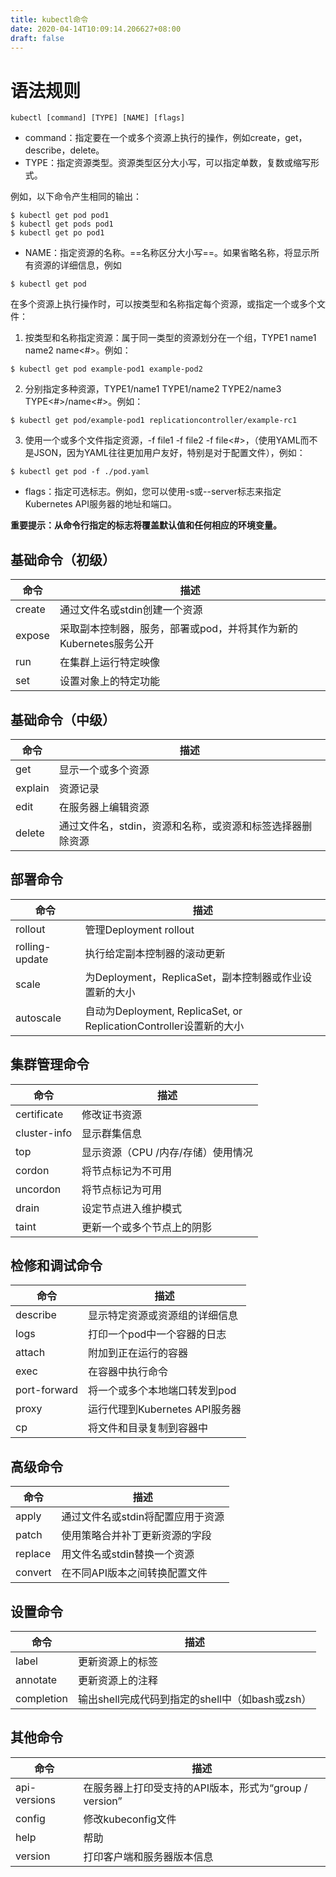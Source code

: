 ```yaml
---
title: kubectl命令
date: 2020-04-14T10:09:14.206627+08:00
draft: false
---
```


# 语法规则

```
kubectl [command] [TYPE] [NAME] [flags]
```

- command：指定要在一个或多个资源上执行的操作，例如create，get，describe，delete。
- TYPE：指定资源类型。资源类型区分大小写，可以指定单数，复数或缩写形式。

例如，以下命令产生相同的输出：
```
$ kubectl get pod pod1 
$ kubectl get pods pod1 
$ kubectl get po pod1
```

- NAME：指定资源的名称。==名称区分大小写==。如果省略名称，将显示所有资源的详细信息，例如

```
$ kubectl get pod
```

在多个资源上执行操作时，可以按类型和名称指定每个资源，或指定一个或多个文件：
1. 按类型和名称指定资源：属于同一类型的资源划分在一个组，TYPE1 name1 name2 name<#>。例如：

```
$ kubectl get pod example-pod1 example-pod2
```

2. 分别指定多种资源，TYPE1/name1 TYPE1/name2 TYPE2/name3 TYPE<#>/name<#>。例如：

```
$ kubectl get pod/example-pod1 replicationcontroller/example-rc1
```

3. 使用一个或多个文件指定资源，-f file1 -f file2 -f file<#>，（使用YAML而不是JSON，因为YAML往往更加用户友好，特别是对于配置文件），例如：

```
$ kubectl get pod -f ./pod.yaml
```

- flags：指定可选标志。例如，您可以使用-s或--server标志来指定Kubernetes API服务器的地址和端口。

**重要提示：从命令行指定的标志将覆盖默认值和任何相应的环境变量。**

## 基础命令（初级）

命令 | 描述
---|---
  create      |   通过文件名或stdin创建一个资源
  expose       |采取副本控制器，服务，部署或pod，并将其作为新的Kubernetes服务公开
  run           |  在集群上运行特定映像
  set           |   设置对象上的特定功能
## 基础命令（中级）

命令 | 描述
---|---
  get         |     显示一个或多个资源
  explain      |  资源记录
  edit          |   在服务器上编辑资源
  delete         |通过文件名，stdin，资源和名称，或资源和标签选择器删除资源
## 部署命令

命令| 描述
---|---
  rollout        |        管理Deployment rollout
  rolling-update  | 执行给定副本控制器的滚动更新
  scale           |       为Deployment，ReplicaSet，副本控制器或作业设置新的大小
  autoscale        |   自动为Deployment, ReplicaSet, or ReplicationController设置新的大小
## 集群管理命令

命令|描述
---|---
certificate      |修改证书资源
  cluster-info    |显示群集信息
  top            |    显示资源（CPU /内存/存储）使用情况
  cordon          |将节点标记为不可用
  uncordon     | 将节点标记为可用
  drain        |     设定节点进入维护模式
  taint        |      更新一个或多个节点上的阴影
## 检修和调试命令
命令|描述
---|---
  describe        |   显示特定资源或资源组的详细信息
  logs            |      打印一个pod中一个容器的日志
  attach      |        附加到正在运行的容器
  exec      |           在容器中执行命令
  port-forward | 将一个或多个本地端口转发到pod
  proxy      |       运行代理到Kubernetes API服务器
  cp         |         将文件和目录复制到容器中
## 高级命令
命令|描述
---|---
  apply    |       通过文件名或stdin将配置应用于资源
  patch    |      使用策略合并补丁更新资源的字段
  replace  |      用文件名或stdin替换一个资源
  convert   |    在不同API版本之间转换配置文件
## 设置命令
命令|描述
---|---
  label     |          更新资源上的标签
  annotate  |      更新资源上的注释
  completion   |  输出shell完成代码到指定的shell中（如bash或zsh）
## 其他命令
命令|描述
---|---
  api-versions  | 在服务器上打印受支持的API版本，形式为“group / version”
  config        |    修改kubeconfig文件
  help         |      帮助
  version      |    打印客户端和服务器版本信息
